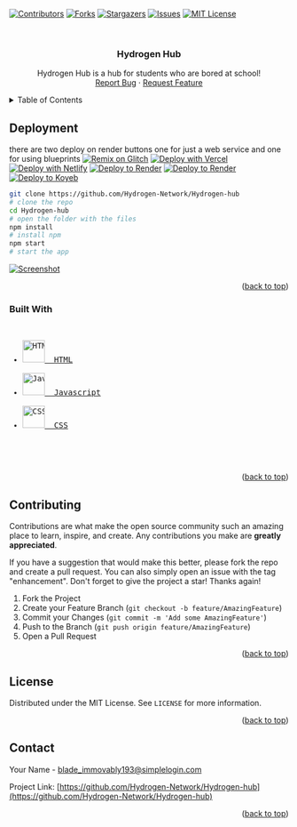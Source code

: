 <!-- PROJECT SHIELDS -->
<!--
*** I'm using markdown "reference style" links for readability.
*** Reference links are enclosed in brackets [ ] instead of parentheses ( ).
*** See the bottom of this document for the declaration of the reference variables
*** for contributors-url, forks-url, etc. This is an optional, concise syntax you may use.
*** https://www.markdownguide.org/basic-syntax/#reference-style-links
-->

[![Contributors](https://img.shields.io/github/contributors/Hydrogen-Network/Hydrogen-hub.svg?style=for-the-badge)](https://github.com/Hydrogen-Network/Hydrogen-hub/graphs/contributors)
[![Forks](https://img.shields.io/github/forks/Hydrogen-Network/Hydrogen-hub.svg?style=for-the-badge)](https://github.com/Hydrogen-Network/Hydrogen-hub/forks)
[![Stargazers](https://img.shields.io/github/stars/Hydrogen-Network/Hydrogen-hub.svg?style=for-the-badge)](https://github.com/Hydrogen-Network/Hydrogen-hub/stargazers)
[![Issues](https://img.shields.io/github/issues/Hydrogen-Network/Hydrogen-hub.svg?style=for-the-badge)](https://github.com/Hydrogen-Network/Hydrogen-hub/issues)
[![MIT License](https://img.shields.io/github/license/Hydrogen-Network/Hydrogen-hub.svg?style=for-the-badge)](https://github.com/Hydrogen-Network/Hydrogen-hub/blob/master/LICENSE.txt)



<!-- PROJECT LOGO -->
<br />
<div align="center">
<h3 align="center">Hydrogen Hub</h3>

  <p align="center">
    Hydrogen Hub is a hub for students who are bored at school!
    <br />
    <a href="https://github.com/Hydrogenv-Network/Hydrogen-hub/issues">Report Bug</a>
    ·
    <a href="https://github.com/Hydrogen-Network/Hydrogen-hub/issues">Request Feature</a>
  </p>
</div>


<!-- TABLE OF CONTENTS -->
<details>
  <summary>Table of Contents</summary>
  <ol>
    <li>
      <a href="#about-the-project">About The Project</a>
      <ul>
        <li><a href="#links">Links</a></li>
       <li><a href="#built-with">Built with</a></li>
      </ul>
    </li>
    <li><a href="#deployment">Deployment</a></li>
    <li><a href="#roadmap">Roadmap</a></li>
    <li><a href="#contributing">Contributing</a></li>
    <li><a href="#license">Licence</a></li>
    <li><a href="#contact">Contact</a></li>
  </ol>
</details>


<!-- GETTING STARTED -->
## Deployment
there are two deploy on render buttons one for just a web service and one for using blueprints
[![Remix on Glitch](https://binbashbanana.github.io/deploy-buttons/buttons/remade/glitch.svg)](https://glitch.com/edit/#!/import/github/Hydrogen-Network/Hydrogen-hub/)
[![Deploy with Vercel](https://binbashbanana.github.io/deploy-buttons/buttons/remade/vercel.svg)](https://vercel.com/new/clone?repository-url=https://github.com/Hydrogen-Network/Hydrogen-hub) 
[![Deploy with Netlify](https://binbashbanana.github.io/deploy-buttons/buttons/remade/netlify.svg)](https://app.netlify.com/start/deploy?repository=https://github.com/Hydrogen-Network/Hydrogen-hub)
[![Deploy to Render](https://binbashbanana.github.io/deploy-buttons/buttons/remade/render.svg)](https://render.com/deploy?repo=https://github.com/Hydrogen-Network/Hydrogen-hub)
[![Deploy to Render](https://binbashbanana.github.io/deploy-buttons/button/remade/render.dvg)](https://dashboard.render.com/blueprint/new?repo=https://github.com/Hydrogen-Network/Hydrogen-hub)
[![Deploy to Koyeb](https://binbashbanana.github.io/deploy-buttons/buttons/remade/koyeb.svg)](https://app.koyeb.com/deploy?type=git&repository=github.com/Hydrogen-Network/Hydrogen-hub&branch=main&name=Ultraviolet-App)

```bash
git clone https://github.com/Hydrogen-Network/Hydrogen-hub
# clone the repo
cd Hydrogen-hub
# open the folder with the files
npm install
# install npm
npm start
# start the app
```

[![Screenshot](https://raw.githubusercontent.com/Hydrogen-Network/Assets/main/Screenshot.jpeg)](https://Hydrogen-network.com/Hydrogen-hub)

<p align="right">(<a href="#readme-top">back to top</a>)</p>


### Built With
<pre>
<ul>
<li><a href="https://developer.mozilla.org/en-US/docs/Web/HTML"><img src="https://upload.wikimedia.org/wikipedia/commons/6/61/HTML5_logo_and_wordmark.svg" height="40" width="40" alt="HTML">  HTML</a></li>
<li><a href="https://developer.mozilla.org/en-US/docs/Web/JavaScript"><img src="https://upload.wikimedia.org/wikipedia/commons/6/6a/JavaScript-logo.png" height="40" width="40" alt="Javascript">  Javascript</a></li>
<li><a href="https://developer.mozilla.org/en-US/docs/Web/CSS"><img src="https://upload.wikimedia.org/wikipedia/commons/d/d5/CSS3_logo_and_wordmark.svg" height="40" width="40" alt="CSS">  CSS</a></li>
</ul>
  </pre>

<p align="right">(<a href="#readme-top">back to top</a>)</p>


<!-- CONTRIBUTING -->
## Contributing

Contributions are what make the open source community such an amazing place to learn, inspire, and create. Any contributions you make are **greatly appreciated**.

If you have a suggestion that would make this better, please fork the repo and create a pull request. You can also simply open an issue with the tag "enhancement".
Don't forget to give the project a star! Thanks again!

1. Fork the Project
2. Create your Feature Branch (`git checkout -b feature/AmazingFeature`)
3. Commit your Changes (`git commit -m 'Add some AmazingFeature'`)
4. Push to the Branch (`git push origin feature/AmazingFeature`)
5. Open a Pull Request

<p align="right">(<a href="#readme-top">back to top</a>)</p>



<!-- LICENSE -->
## License

Distributed under the MIT License. See `LICENSE` for more information.

<p align="right">(<a href="#readme-top">back to top</a>)</p>



<!-- CONTACT -->
## Contact

Your Name - blade_immovably193@simplelogin.com

Project Link: [https://github.com/Hydrogen-Network/Hydrogen-hub](https://github.com/Hydrogen-Network/Hydrogen-hub)

<p align="right">(<a href="#readme-top">back to top</a>)</p>

